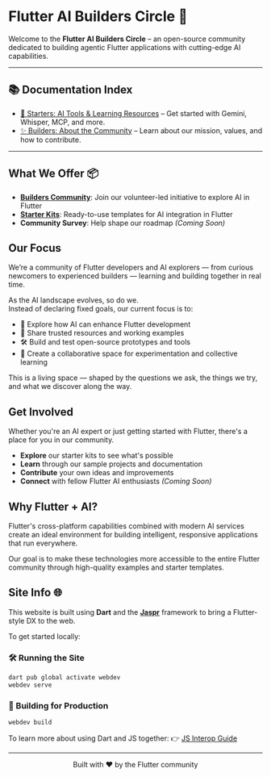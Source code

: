 # Flutter AI Builders Circle 🤖

Welcome to the **Flutter AI Builders Circle** – an open-source community dedicated to building agentic Flutter applications with cutting-edge AI capabilities.

---

## 📚 Documentation Index

- [🔰 Starters: AI Tools & Learning Resources](./starters/README.md) – Get started with Gemini, Whisper, MCP, and more.
- [✨ Builders: About the Community](./builders/README.md) – Learn about our mission, values, and how to contribute.

---

## What We Offer 📦

- **[Builders Community](/builders)**: Join our volunteer-led initiative to explore AI in Flutter
- **[Starter Kits](/starters)**: Ready-to-use templates for AI integration in Flutter
- **Community Survey**: Help shape our roadmap *(Coming Soon)*

## Our Focus

We’re a community of Flutter developers and AI explorers — from curious newcomers to experienced builders — learning and building together in real time.

As the AI landscape evolves, so do we.  
Instead of declaring fixed goals, our current focus is to:

- 🧠 Explore how AI can enhance Flutter development  
- 📖 Share trusted resources and working examples  
- 🛠️ Build and test open-source prototypes and tools  
- 🤝 Create a collaborative space for experimentation and collective learning  

This is a living space — shaped by the questions we ask, the things we try, and what we discover along the way.


## Get Involved

Whether you're an AI expert or just getting started with Flutter, there's a place for you in our community.

- **Explore** our starter kits to see what's possible
- **Learn** through our sample projects and documentation
- **Contribute** your own ideas and improvements
- **Connect** with fellow Flutter AI enthusiasts *(Coming Soon)*

## Why Flutter + AI?

Flutter's cross-platform capabilities combined with modern AI services create an ideal environment for building intelligent, responsive applications that run everywhere.

Our goal is to make these technologies more accessible to the entire Flutter community through high-quality examples and starter templates.

## Site Info 🌐

This website is built using **Dart** and the **[Jaspr](https://pub.dev/packages/jaspr)** framework to bring a Flutter-style DX to the web.

To get started locally:

### 🛠 Running the Site

```bash
dart pub global activate webdev
webdev serve
```

### 🧱 Building for Production

```bash
webdev build
```

To learn more about using Dart and JS together:
👉 [JS Interop Guide](https://dart.dev/interop/js-interop)

---

<p align="center">Built with ❤️ by the Flutter community</p>

